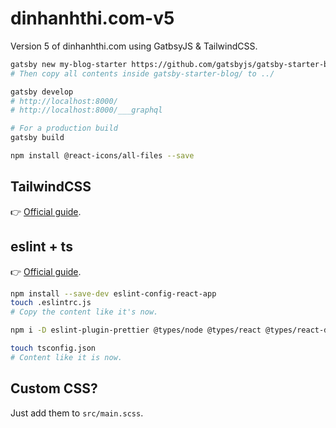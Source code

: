 # dinhanhthi.com-v5

Version 5 of dinhanhthi.com using GatbsyJS &amp; TailwindCSS.

```bash
gatsby new my-blog-starter https://github.com/gatsbyjs/gatsby-starter-blog
# Then copy all contents inside gatsby-starter-blog/ to ../
```

```bash
gatsby develop
# http://localhost:8000/
# http://localhost:8000/___graphql

# For a production build
gatsby build
```

```bash
npm install @react-icons/all-files --save
```

## TailwindCSS

👉 [Official guide](https://tailwindcss.com/docs/guides/gatsby).

## eslint + ts

👉 [Official guide](https://www.gatsbyjs.com/docs/how-to/custom-configuration/eslint/).

```bash
npm install --save-dev eslint-config-react-app
touch .eslintrc.js
# Copy the content like it's now.

npm i -D eslint-plugin-prettier @types/node @types/react @types/react-dom

touch tsconfig.json
# Content like it is now.
```

## Custom CSS?

Just add them to `src/main.scss`.
